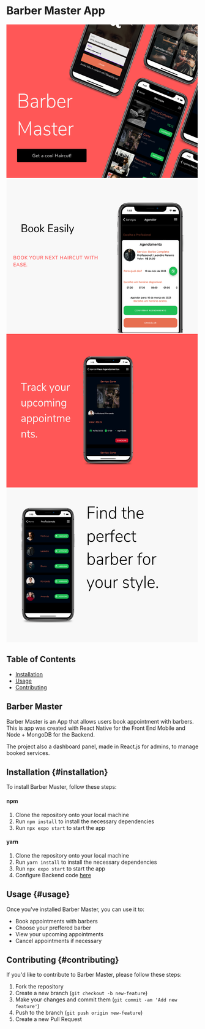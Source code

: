 # Barber Master App



<img src="./src/assets/art/1.png" width="500" height="400" />
<img src="./src/assets/art/2.png" width="500" height="400" />
<img src="./src/assets/art/3.png" width="500" height="400" />
<img src="./src/assets/art/4.png" width="500" height="400" />

## Table of Contents
- [Installation](#installation)
- [Usage](#usage)
- [Contributing](#contributing)

## Barber Master

Barber Master is an App that allows users book appointment with barbers. This is app was created with React Native for the Front End Mobile and Node + MongoDB for the Backend.

The project also a dashboard panel, made in React.js for admins, to manage booked services.


## Installation {#installation}

To install Barber Master, follow these steps:


#### npm

1. Clone the repository onto your local machine
2. Run `npm install` to install the necessary dependencies
3. Run `npx expo start` to start the app

#### yarn

1. Clone the repository onto your local machine
2. Run `yarn install` to install the necessary dependencies
3. Run `npx expo start` to start the app
4. Configure Backend code [here](https://github.com/Projects-Zero/barber-backend)

## Usage {#usage}

Once you've installed Barber Master, you can use it to:

- Book appointments with barbers
- Choose your preffered barber
- View your upcoming appointments
- Cancel appointments if necessary

## Contributing {#contributing}

If you'd like to contribute to Barber Master, please follow these steps:

1. Fork the repository
2. Create a new branch (`git checkout -b new-feature`)
3. Make your changes and commit them (`git commit -am 'Add new feature'`)
4. Push to the branch (`git push origin new-feature`)
5. Create a new Pull Request